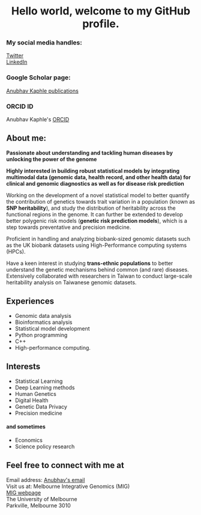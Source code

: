 <h1 align="center">Hello world, welcome to my GitHub profile.

### My social media handles:
<a href="https://twitter.com/KaphleAnubhav" target="_blank" > Twitter </a>  <br>
<a href="https://www.linkedin.com/in/anubhavkaphle00001/" target="_blank" > LinkedIn </a>
  
### Google Scholar page:
<a href="https://scholar.google.co.in/citations?user=B2vwpDoAAAAJ&hl=en" target="_blank"> Anubhav Kaphle publications </a>

### ORCID ID
Anubhav Kaphle's <a href="https://orcid.org/
  0000-0002-1972-6819" > ORCID </a>

## About me:
**Passionate about understanding and tackling human diseases by unlocking the power of the genome**

**Highly interested in building robust statistical models by integrating multimodal data (genomic data, health record, and other health data) for clinical and genomic diagnostics as well as for disease risk prediction**

Working on the development of a novel statistical model to better quantify the contribution of genetics towards trait variation in a population (known as **SNP heritability**), and study the distribution of heritability across the functional regions in the genome. It can further be extended to develop better polygenic risk models (**genetic risk prediction models**), which is a step towards preventative and precision medicine.

Proficient in handling and analyzing biobank-sized genomic datasets such as the UK biobank datasets using High-Performance computing systems (HPCs).

Have a keen interest in studying **trans-ethnic populations** to better understand the genetic mechanisms behind common (and rare) diseases. Extensively collaborated with researchers in Taiwan to conduct large-scale heritability analysis on Taiwanese genomic datasets.

## Experiences
- Genomic data analysis
- Bioinformatics analysis 
- Statistical model development
- Python programming
- C++
- High-performance computing.

## Interests
- Statistical Learning
- Deep Learning methods
- Human Genetics
- Digital Health
- Genetic Data Privacy
- Precision medicine

#### and sometimes 
- Economics
- Science policy research

## Feel free to connect with me at 
Email address: <a href="mailto:anubhavkaphle@gmail.com">Anubhav's email</a> <br>
Visit us at: Melbourne Integrative Genomics (MIG)<br>
<a href="https://sites.research.unimelb.edu.au/integrative-genomics/MIG-home" target="_blank" > MIG webpage </a> <br>
The University of Melbourne <br>
Parkville, Melbourne 3010 <br>
